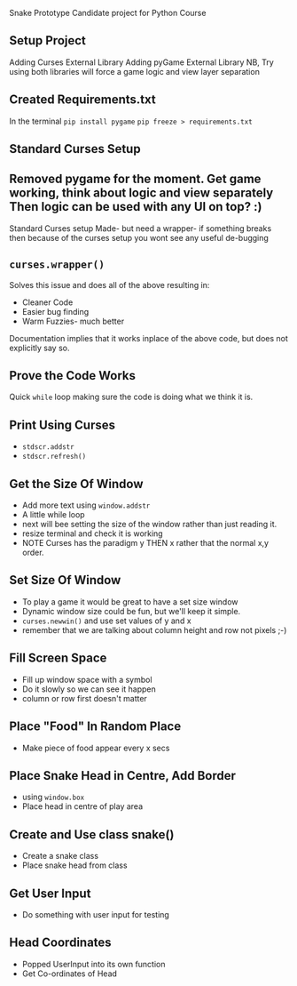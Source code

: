 Snake Prototype
Candidate project for Python Course

## Setup Project
Adding Curses External Library
Adding pyGame External Library
NB, Try using both libraries will force a game logic and view layer separation

## Created Requirements.txt
In the terminal `pip install pygame`
`pip freeze > requirements.txt`

## Standard Curses Setup
Removed pygame for the moment.
Get game working, think about logic and view separately
Then logic can be used with any UI on top? :)
---
Standard Curses setup Made-
    but need a wrapper-
    if something breaks then because of the curses setup you wont see any useful de-bugging

## `curses.wrapper()`
Solves this issue and does all of the above resulting in:
+ Cleaner Code
+ Easier bug finding
+ Warm Fuzzies- much better

Documentation implies that it works inplace of the above code, but does not explicitly say so.

## Prove the Code Works
Quick `while` loop making sure the code is doing what we think it is.

## Print Using Curses

+ `stdscr.addstr`
+ `stdscr.refresh()`

## Get the Size Of Window

+ Add more text using `window.addstr`
+ A little while loop
+ next will bee setting the size of the window rather than just reading it.
+ resize terminal and check it is working
+ NOTE Curses has the paradigm y THEN x rather that the normal x,y order.

## Set Size Of Window

+ To play a game it would be great to have a set size window
+ Dynamic window size could be fun, but we'll keep it simple.
+ `curses.newwin()` and use set values of y and x
+ remember that we are talking about column height and row not pixels ;-)

## Fill Screen Space

+ Fill up window space with a symbol
+ Do it slowly so we can see it happen
+ column or row first doesn't matter

## Place "Food" In Random Place

+ Make piece of food appear every x secs

## Place Snake Head in Centre,  Add Border

+ using `window.box`
+ Place head in centre of play area

## Create and Use class snake()

+ Create a snake class
+ Place snake head from class

## Get User Input
+ Do something with user input for testing

## Head Coordinates
+ Popped UserInput into its own function
+ Get Co-ordinates of Head

